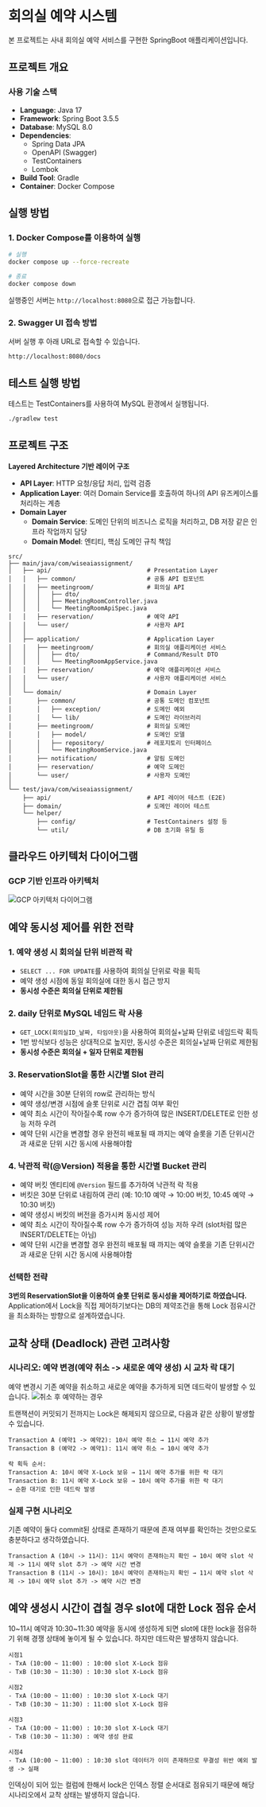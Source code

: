 # 회의실 예약 시스템

본 프로젝트는 사내 회의실 예약 서비스를 구현한 SpringBoot 애플리케이션입니다.

## 프로젝트 개요

### 사용 기술 스택
- **Language**: Java 17
- **Framework**: Spring Boot 3.5.5
- **Database**: MySQL 8.0
- **Dependencies**:
  - Spring Data JPA
  - OpenAPI (Swagger)
  - TestContainers
  - Lombok
- **Build Tool**: Gradle
- **Container**: Docker Compose

## 실행 방법

### 1. Docker Compose를 이용하여 실행

```bash
# 실행
docker compose up --force-recreate

# 종료
docker compose down
```
실행중인 서버는 `http://localhost:8080`으로 접근 가능합니다.

### 2. Swagger UI 접속 방법

서버 실행 후 아래 URL로 접속할 수 있습니다.
```
http://localhost:8080/docs
```

## 테스트 실행 방법
테스트는 TestContainers를 사용하여 MySQL 환경에서 실행됩니다.
```bash
./gradlew test
```


## 프로젝트 구조

**Layered Architecture 기반 레이어 구조**
- **API Layer**: HTTP 요청/응답 처리, 입력 검증
- **Application Layer**: 여러 Domain Service를 호출하여 하나의 API 유즈케이스를 처리하는 계층
- **Domain Layer**
    - **Domain Service**: 도메인 단위의 비즈니스 로직을 처리하고, DB 저장 같은 인프라 작업까지 담당
    - **Domain Model**: 엔티티, 핵심 도메인 규칙 책임

```
src/
├── main/java/com/wiseaiassignment/
│   ├── api/                           # Presentation Layer
│   │   ├── common/                    # 공통 API 컴포넌트
│   │   ├── meetingroom/               # 회의실 API
│   │   │   ├── dto/                   
│   │   │   ├── MeetingRoomController.java
│   │   │   └── MeetingRoomApiSpec.java
│   │   ├── reservation/               # 예약 API
│   │   └── user/                      # 사용자 API
│   │
│   ├── application/                   # Application Layer
│   │   ├── meetingroom/               # 회의실 애플리케이션 서비스
│   │   │   ├── dto/                   # Command/Result DTO
│   │   │   └── MeetingRoomAppService.java
│   │   ├── reservation/               # 예약 애플리케이션 서비스
│   │   └── user/                      # 사용자 애플리케이션 서비스
│   │
│   └── domain/                        # Domain Layer
│       ├── common/                    # 공통 도메인 컴포넌트
│       │   ├── exception/             # 도메인 예외
│       │   └── lib/                   # 도메인 라이브러리
│       ├── meetingroom/               # 회의실 도메인
│       │   ├── model/                 # 도메인 모델
│       │   ├── repository/            # 레포지토리 인터페이스
│       │   └── MeetingRoomService.java
│       ├── notification/              # 알림 도메인
│       ├── reservation/               # 예약 도메인
│       └── user/                      # 사용자 도메인
│
└── test/java/com/wiseaiassignment/
    ├── api/                           # API 레이어 테스트 (E2E)
    ├── domain/                        # 도메인 레이어 테스트
    └── helper/                        
        ├── config/                    # TestContainers 설정 등
        └── util/                      # DB 초기화 유틸 등
```

## 클라우드 아키텍처 다이어그램

### GCP 기반 인프라 아키텍처

![GCP 아키텍처 다이어그램](docs/images/cloud_diagram.png)

## 예약 동시성 제어를 위한 전략

### 1. 예약 생성 시 회의실 단위 비관적 락
- `SELECT ... FOR UPDATE`를 사용하여 회의실 단위로 락을 획득
- 예약 생성 시점에 동일 회의실에 대한 동시 접근 방지
- **동시성 수준은 회의실 단위로 제한됨**
### 2. daily 단위로 MySQL 네임드 락 사용
- `GET_LOCK(회의실ID_날짜, 타임아웃)`을 사용하여 회의실+날짜 단위로 네임드락 획득
- 1번 방식보다 성능은 상대적으로 높지만, 동시성 수준은 회의실+날짜 단위로 제한됨
- **동시성 수준은 회의실 + 일자 단위로 제한됨**
### 3. ReservationSlot을 통한 시간별 Slot 관리
   - 예약 시간을 30분 단위의 row로 관리하는 방식
   - 예약 생성/변경 시점에 슬롯 단위로 시간 겹침 여부 확인
   - 예약 최소 시간이 작아질수록 row 수가 증가하여 많은 INSERT/DELETE로 인한 성능 저하 우려
   - 예약 단위 시간을 변경할 경우 완전히 배포될 때 까지는 예약 슬롯을 기존 단위시간과 새로운 단위 시간 동시에 사용해야함
### 4. 낙관적 락(@Version) 적용을 통한 시간별 Bucket 관리
   - 예약 버킷 엔티티에 `@Version` 필드를 추가하여 낙관적 락 적용
   - 버킷은 30분 단위로 내림하여 관리 (예: 10:10 예약 → 10:00 버킷, 10:45 예약 → 10:30 버킷)
   - 예약 생성시 버킷의 버전을 증가시켜 동시성 제어
   - 예약 최소 시간이 작아질수록 row 수가 증가하여 성능 저하 우려 (slot처럼 많은 INSERT/DELETE는 아님)
   - 예약 단위 시간을 변경할 경우 완전히 배포될 때 까지는 예약 슬롯을 기존 단위시간과 새로운 단위 시간 동시에 사용해야함

### 선택한 전략
**3번의 ReservationSlot을 이용하여 슬롯 단위로 동시성을 제어하기로 하였습니다.**  
Application에서 Lock을 직접 제어하기보다는 DB의 제약조건을 통해 Lock 점유시간을 최소화하는 방향으로 설계하였습니다.

## 교착 상태 (Deadlock) 관련 고려사항

### **시나리오: 예약 변경(예약 취소 -> 새로운 예약 생성) 시 교차 락 대기**
예약 변경시 기존 예약을 취소하고 새로운 예약을 추가하게 되면 데드락이 발생할 수 있습니다.
![취소 후 예약하는 경우](./docs/images/deadlock_scenario_1.png)

트랜잭션이 커밋되기 전까지는 Lock은 해제되지 않으므로, 다음과 같은 상황이 발생할 수 있습니다.
```
Transaction A (예약1 -> 예약2): 10시 예약 취소 → 11시 예약 추가
Transaction B (예약2 -> 예약1): 11시 예약 취소 → 10시 예약 추가

락 획득 순서:
Transaction A: 10시 예약 X-Lock 보유 → 11시 예약 추가를 위한 락 대기
Transaction B: 11시 예약 X-Lock 보유 → 10시 예약 추가를 위한 락 대기
→ 순환 대기로 인한 데드락 발생
```

### 실제 구현 시나리오
기존 예약이 둘다 commit된 상태로 존재하기 때문에 존재 여부를 확인하는 것만으로도 충분하다고 생각하였습니다.
```
Transaction A (10시 -> 11시): 11시 예약이 존재하는지 확인 → 10시 예약 slot 삭제 -> 11시 예약 slot 추가 -> 예약 시간 변경
Transaction B (11시 -> 10시): 10시 예약이 존재하는지 확인 → 11시 예약 slot 삭제 -> 10시 예약 slot 추가 -> 예약 시간 변경
```

## 예약 생성시 시간이 겹칠 경우 slot에 대한 Lock 점유 순서
10\~11시 예약과 10:30\~11:30 예약을 동시에 생성하게 되면 slot에 대한 lock을 점유하기 위해 경쟁 상태에 놓이게 될 수 있습니다.
하지만 데드락은 발생하지 않습니다.
```
시점1
- TxA (10:00 ~ 11:00) : 10:00 slot X-Lock 점유
- TxB (10:30 ~ 11:30) : 10:30 slot X-Lock 점유

시점2
- TxA (10:00 ~ 11:00) : 10:30 slot X-Lock 대기
- TxB (10:30 ~ 11:30) : 11:00 slot X-Lock 점유

시점3
- TxA (10:00 ~ 11:00) : 10:30 slot X-Lock 대기
- TxB (10:30 ~ 11:30) : 예약 생성 완료

시점4
- TxA (10:00 ~ 11:00) : 10:30 slot 데이터가 이미 존재하므로 무결성 위반 예외 발생 -> 실패
```
인덱싱이 되어 있는 컬럼에 한해서 lock은 인덱스 정렬 순서대로 점유되기 때문에 해당 시나리오에서 교착 상태는 발생하지 않습니다.
